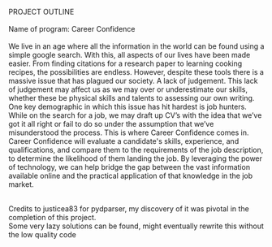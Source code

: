 PROJECT OUTLINE<br><br>
Name of program: Career Confidence <br><br>
We live in an age where all the information in the world can be found using a simple google search. With this, all aspects of our lives have been made easier. From finding citations for a research paper to learning cooking recipes, the possibilities are endless. However, despite these tools there is a massive issue that has plagued our society. A lack of judgement. This lack of judgement may affect us as we may over or underestimate our skills, whether these be physical skills and talents to assessing our own writing. One key demographic in which this issue has hit hardest is job hunters. While on the search for a job, we may draft up CV’s with the idea that we’ve got it all right or fail to do so under the assumption that we’ve misunderstood the process. This is where Career Confidence comes in. Career Confidence will evaluate a candidate's skills, experience, and qualifications, and compare them to the requirements of the job description, to determine the likelihood of them landing the job. By leveraging the power of technology, we can help bridge the gap between the vast information available online and the practical application of that knowledge in the job market. <br><br>

Credits to justicea83 for pydparser, my discovery of it was pivotal in the completion of this project.<br>
Some very lazy solutions can be found, might eventually rewrite this without the low quality code<br>
